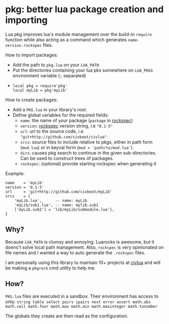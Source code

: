 # pkg: better lua package creation and importing

Lua pkg improves lua's module management over the build-in `require` function
while also acting as a command which generates `name-version.rockspec` files.

How to import packages:
* Add the path to `pkg.lua` on your `LUA_PATH`
* Put the directories containing your lua pks somewhere on `LUA_PKGS`
  environment variable (`;` separated)
* ```
  local pkg = require'pkg'
  local myLib = pkg'myLib'
  ```

How to create packages:
* Add a `PKG.lua` in your library's root.
* Define global variables for the required fields:
  * `name`: the name of your package (`package` in [rockspec])
  * `version`: [rockspec] version string, i.e `"0.1-5"`
  * `url`: url to the source code, i.e. `"git+http://github.com/civboot/civlua"`
  * `srcs`: source files to include relative to pkgs, either in path form (`mod.lua`)
    or in keyval form (`mod = 'path/to/mod.lua'`).
  * `dirs`: causes pkg search to continue in the given sub-directories.
    Can be used to construct trees of packages.
  * `rockspec`: (optional) provide starting rockspec when generating it

Example:

```
name    = 'myLib'
version = '0.1-5'
url     = 'git+http://github.com/civboot/myLib'
srcs    = {
    'myLib.lua',      -- name: myLib
    'myLib/sub1.lua', -- name: mylib.sub1
    ['myLib.sub2'] = 'lib/myLib/submodule.lua'},
}
```

[rockspec]: https://github.com/luarocks/luarocks/wiki/Rockspec-format

## Why?
Because `LUA_PATH` is clumsy and annoying.
Luarocks is awesome, but it doens't solve local path management. Also,
`rockspec` is very opinionated on file names and I wanted a way to auto
generate the `.rockspec` files.

I am personally using this library to maintain 10+ projects at
[civlua](http://github.com/civboot/civlua) and will be making a `pkgrock`
cmd utility to help me.

## How?
`PKG.lua` files are executed in a sandbox. Their environment has access to only:
`string table select pairs ipairs next error assert
math.abs math.ceil math.foor math.max math.min math.maxinteger math.tonumber`

The globals they create are then read as the configuration.
